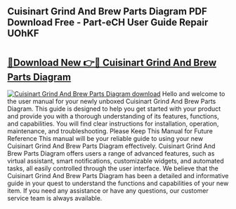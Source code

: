 ## Cuisinart Grind And Brew Parts Diagram PDF Download Free - Part-eCH User Guide Repair UOhKF

# <h2><a href="http://dfund4p.blite.top/?on=Cuisinart+Grind+And+Brew+Parts+Diagram">🔗Download New 👉🔴 Cuisinart Grind And Brew Parts Diagram</a></h2>

[![Cuisinart Grind And Brew Parts Diagram download](https://i.imgur.com/lujVjoI.png)](http://dfund4p.blite.top/?on=Cuisinart+Grind+And+Brew+Parts+Diagram)
Hello and welcome to the user manual for your newly unboxed Cuisinart Grind And Brew Parts Diagram. This guide is designed to help you get started with your product and provide you with a thorough understanding of its features, functions, and capabilities. You will find clear instructions for installation, operation, maintenance, and troubleshooting. Please Keep This Manual for Future Reference This manual will be your reliable guide to using your new Cuisinart Grind And Brew Parts Diagram effectively. Cuisinart Grind And Brew Parts Diagram offers users a range of advanced features, such as virtual assistant, smart notifications, customizable widgets, and automated tasks, all easily controlled through the user interface. We believe that the Cuisinart Grind And Brew Parts Diagram has been a detailed and informative guide in your quest to understand the functions and capabilities of your new item. If you need any assistance or have any questions, our customer service team is always available.

